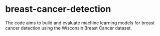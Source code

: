 # breast-cancer-detection
The code aims to build and evaluate machine learning models for breast cancer detection using the Wisconsin Breast Cancer dataset.

